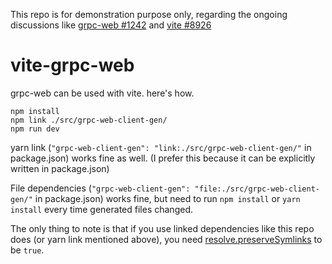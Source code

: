 This repo is for demonstration purpose only, regarding the ongoing discussions like [grpc-web #1242](https://github.com/grpc/grpc-web/issues/1242) and [vite #8926](https://github.com/vitejs/vite/discussions/8926)

# vite-grpc-web

grpc-web can be used with vite. here's how.

```
npm install
npm link ./src/grpc-web-client-gen/
npm run dev
```

yarn link (`"grpc-web-client-gen": "link:./src/grpc-web-client-gen/"` in package.json) works fine as well. (I prefer this because it can be explicitly written in package.json)

File dependencies (`"grpc-web-client-gen": "file:./src/grpc-web-client-gen/"` in package.json) works fine, but need to run `npm install` or `yarn install` every time generated files changed.

The only thing to note is that if you use linked dependencies like this repo does (or yarn link mentioned above), you need [resolve.preserveSymlinks](https://vitejs.dev/config/shared-options.html#resolve-preservesymlinks) to be `true`.

